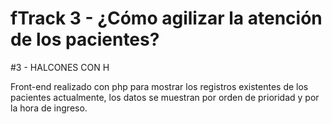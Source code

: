 # fTrack 3 - ¿Cómo agilizar la atención de los pacientes?

#3 - HALCONES CON H

Front-end realizado con php para mostrar los registros existentes de los pacientes actualmente, los datos se muestran por orden de prioridad y por la hora de ingreso. 
